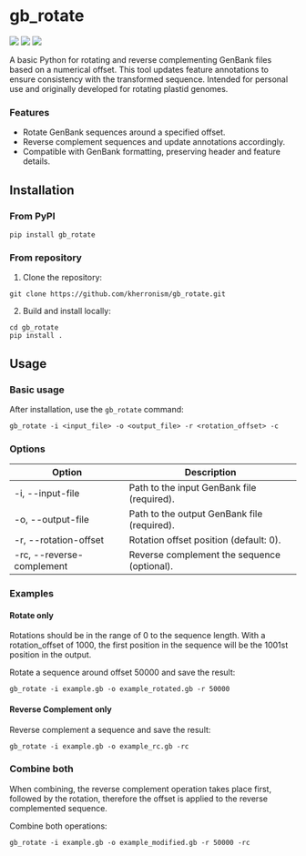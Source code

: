 # gb_rotate
[![](https://img.shields.io/pypi/v/gb_rotate.svg)](https://pypi.org/project/typer/)
[![](https://img.shields.io/pypi/pyversions/gb_rotate.svg)](https://pypi.org/project/typer/)
[![](https://img.shields.io/pypi/l/gb_rotate.svg)](https://pypi.org/project/typer/)

A basic Python for rotating and reverse complementing GenBank files based on a numerical offset. This tool updates feature annotations to ensure consistency with the transformed sequence. Intended for personal use and originally developed for rotating plastid genomes.

### Features
- Rotate GenBank sequences around a specified offset.
- Reverse complement sequences and update annotations accordingly.
- Compatible with GenBank formatting, preserving header and feature details.

## Installation
### From PyPI
```
pip install gb_rotate
```

### From repository
1. Clone the repository:
```
git clone https://github.com/kherronism/gb_rotate.git
```
2. Build and install locally:
```
cd gb_rotate
pip install .
```

## Usage
### Basic usage
After installation, use the `gb_rotate` command:
```
gb_rotate -i <input_file> -o <output_file> -r <rotation_offset> -c
```
### Options
| Option | Description |
| ------ | ----------- |
| -i, --input-file  | Path to the input GenBank file (required). |
| -o, --output-file | Path to the output GenBank file (required). |
| -r, --rotation-offset | Rotation offset position (default: 0). |
| -rc, --reverse-complement	| Reverse complement the sequence (optional). |
### Examples
#### Rotate only
Rotations should be in the range of 0 to the sequence length. With a rotation_offset of 1000, the first position in the sequence will be the 1001st position in the output.

Rotate a sequence around offset 50000 and save the result:
```
gb_rotate -i example.gb -o example_rotated.gb -r 50000
```
#### Reverse Complement only
Reverse complement a sequence and save the result:
```
gb_rotate -i example.gb -o example_rc.gb -rc
```
### Combine both
When combining, the reverse complement operation takes place first, followed by the rotation, therefore the offset is applied to the reverse complemented sequence.

Combine both operations:
```
gb_rotate -i example.gb -o example_modified.gb -r 50000 -rc
```

